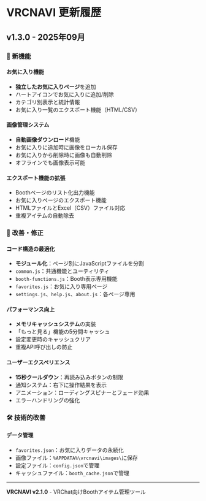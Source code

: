 # VRCNAVI 更新履歴

## v1.3.0 - 2025年09月

### 🎉 新機能

#### お気に入り機能
- **独立したお気に入りページ**を追加
- ハートアイコンでお気に入りに追加/削除
- カテゴリ別表示と統計情報
- お気に入り一覧のエクスポート機能（HTML/CSV）

#### 画像管理システム
- **自動画像ダウンロード**機能
- お気に入りに追加時に画像をローカル保存
- お気に入りから削除時に画像も自動削除
- オフラインでも画像表示可能

#### エクスポート機能の拡張
- Boothページのリスト化出力機能
- お気に入りページのエクスポート機能
- HTMLファイルとExcel（CSV）ファイル対応
- 重複アイテムの自動除去

### 🔧 改善・修正

#### コード構造の最適化
- **モジュール化**：ページ別にJavaScriptファイルを分割
- `common.js`：共通機能とユーティリティ
- `booth-functions.js`：Booth表示専用機能
- `favorites.js`：お気に入り専用ページ
- `settings.js`、`help.js`、`about.js`：各ページ専用

#### パフォーマンス向上
- **メモリキャッシュシステム**の実装
- 「もっと見る」機能の5分間キャッシュ
- 設定変更時のキャッシュクリア
- 重複API呼び出しの防止

#### ユーザーエクスペリエンス
- **15秒クールダウン**：再読み込みボタンの制限
- 通知システム：右下に操作結果を表示
- アニメーション：ローディングスピナーとフェード効果
- エラーハンドリングの強化

### 🛠️ 技術的改善

#### データ管理
- `favorites.json`：お気に入りデータの永続化
- 画像ファイル：`%APPDATA%\vrcnavi\images\`に保存
- 設定ファイル：`config.json`で管理
- キャッシュファイル：`booth_cache.json`で管理

---

**VRCNAVI v2.1.0** - VRChat向けBoothアイテム管理ツール